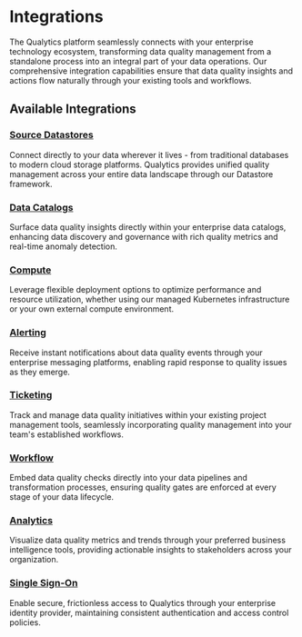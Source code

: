 # Integrations

The Qualytics platform seamlessly connects with your enterprise technology ecosystem, transforming data quality management from a standalone process into an integral part of your data operations. Our comprehensive integration capabilities ensure that data quality insights and actions flow naturally through your existing tools and workflows.

## Available Integrations

### [Source Datastores](../add-datastores/overview-of-a-datastore.md)

Connect directly to your data wherever it lives - from traditional databases to modern cloud storage platforms. Qualytics provides unified quality management across your entire data landscape through our Datastore framework.

### [Data Catalogs](../settings/catalog-integrations/overview.md)
Surface data quality insights directly within your enterprise data catalogs, enhancing data discovery and governance with rich quality metrics and real-time anomaly detection.

### [Compute](./compute.md)
Leverage flexible deployment options to optimize performance and resource utilization, whether using our managed Kubernetes infrastructure or your own external compute environment.

### [Alerting](./alerting.md)
Receive instant notifications about data quality events through your enterprise messaging platforms, enabling rapid response to quality issues as they emerge.

### [Ticketing](./ticketing.md)
Track and manage data quality initiatives within your existing project management tools, seamlessly incorporating quality management into your team's established workflows.

### [Workflow](./workflow.md)
Embed data quality checks directly into your data pipelines and transformation processes, ensuring quality gates are enforced at every stage of your data lifecycle.

### [Analytics](./analytics.md)
Visualize data quality metrics and trends through your preferred business intelligence tools, providing actionable insights to stakeholders across your organization.

### [Single Sign-On](./sso.md)
Enable secure, frictionless access to Qualytics through your enterprise identity provider, maintaining consistent authentication and access control policies.
